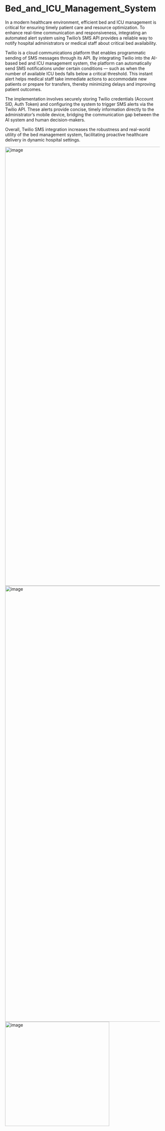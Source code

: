 # Bed_and_ICU_Management_System
In a modern healthcare environment, efficient bed and ICU management is critical for ensuring timely patient care and resource optimization. To enhance real-time communication and responsiveness, integrating an automated alert system using Twilio’s SMS API provides a reliable way to notify hospital administrators or medical staff about critical bed availability.

Twilio is a cloud communications platform that enables programmatic sending of SMS messages through its API. By integrating Twilio into the AI-based bed and ICU management system, the platform can automatically send SMS notifications under certain conditions — such as when the number of available ICU beds falls below a critical threshold. This instant alert helps medical staff take immediate actions to accommodate new patients or prepare for transfers, thereby minimizing delays and improving patient outcomes.

The implementation involves securely storing Twilio credentials (Account SID, Auth Token) and configuring the system to trigger SMS alerts via the Twilio API. These alerts provide concise, timely information directly to the administrator’s mobile device, bridging the communication gap between the AI system and human decision-makers.

Overall, Twilio SMS integration increases the robustness and real-world utility of the bed management system, facilitating proactive healthcare delivery in dynamic hospital settings.

<img width="1426" alt="image" src="https://github.com/user-attachments/assets/b22bf668-d473-470e-a89a-367623a5a10c" />

<img width="1416" alt="image" src="https://github.com/user-attachments/assets/c806b4e0-36be-4741-a397-e8c1156d04e3" />

<img width="339" alt="image" src="https://github.com/user-attachments/assets/7670d1bb-4495-4c5e-8902-1c972e1ace0a" />
